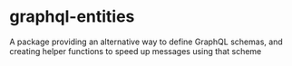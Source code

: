 # graphql-entities

A package providing an alternative way to define GraphQL schemas, and creating helper functions to speed up messages using that scheme
